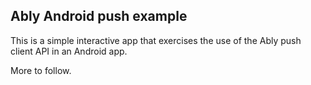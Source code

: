 ## Ably Android push example

This is a simple interactive app that exercises the use of the Ably push client API in an Android app.

More to follow.
